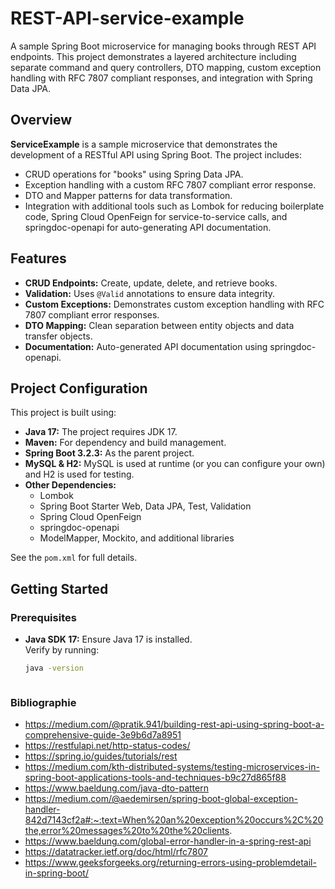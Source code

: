 # REST-API-service-example
A sample Spring Boot microservice for managing books through REST API endpoints. This project demonstrates a layered architecture including separate command and query controllers, DTO mapping, custom exception handling with RFC 7807 compliant responses, and integration with Spring Data JPA.

## Overview

**ServiceExample** is a sample microservice that demonstrates the development of a RESTful API using Spring Boot. The project includes:
- CRUD operations for "books" using Spring Data JPA.
- Exception handling with a custom RFC 7807 compliant error response.
- DTO and Mapper patterns for data transformation.
- Integration with additional tools such as Lombok for reducing boilerplate code, Spring Cloud OpenFeign for service-to-service calls, and springdoc-openapi for auto-generating API documentation.

## Features

- **CRUD Endpoints:** Create, update, delete, and retrieve books.
- **Validation:** Uses `@Valid` annotations to ensure data integrity.
- **Custom Exceptions:** Demonstrates custom exception handling with RFC 7807 compliant error responses.
- **DTO Mapping:** Clean separation between entity objects and data transfer objects.
- **Documentation:** Auto-generated API documentation using springdoc-openapi.

## Project Configuration

This project is built using:
- **Java 17:** The project requires JDK 17.
- **Maven:** For dependency and build management.
- **Spring Boot 3.2.3:** As the parent project.
- **MySQL & H2:** MySQL is used at runtime (or you can configure your own) and H2 is used for testing.
- **Other Dependencies:**  
  - Lombok  
  - Spring Boot Starter Web, Data JPA, Test, Validation  
  - Spring Cloud OpenFeign  
  - springdoc-openapi  
  - ModelMapper, Mockito, and additional libraries

See the `pom.xml` for full details.

## Getting Started

### Prerequisites

- **Java SDK 17:** Ensure Java 17 is installed.  
  Verify by running:
  ```bash
  java -version



### Bibliographie

- https://medium.com/@pratik.941/building-rest-api-using-spring-boot-a-comprehensive-guide-3e9b6d7a8951
- https://restfulapi.net/http-status-codes/
- https://spring.io/guides/tutorials/rest
- https://medium.com/kth-distributed-systems/testing-microservices-in-spring-boot-applications-tools-and-techniques-b9c27d865f88
- https://www.baeldung.com/java-dto-pattern
- https://medium.com/@aedemirsen/spring-boot-global-exception-handler-842d7143cf2a#:~:text=When%20an%20exception%20occurs%2C%20the,error%20messages%20to%20the%20clients.
- https://www.baeldung.com/global-error-handler-in-a-spring-rest-api
- https://datatracker.ietf.org/doc/html/rfc7807
- https://www.geeksforgeeks.org/returning-errors-using-problemdetail-in-spring-boot/

